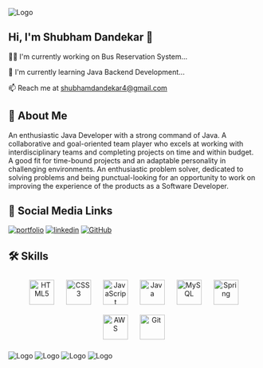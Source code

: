 ![Logo](https://www.careerguide.com/career/wp-content/uploads/2020/03/full-stack-development.gif)

## Hi, I'm Shubham Dandekar 👋

👩‍💻 I'm currently working on Bus Reservation System...

🧠 I'm currently learning Java Backend Development...

📫 Reach me at shubhamdandekar4@gmail.com

## 🚀 About Me

An enthusiastic Java Developer with a strong command of Java.
A collaborative and goal-oriented team player who excels at
working with interdisciplinary teams and completing projects
on time and within budget. A good fit for time-bound projects
and an adaptable personality in challenging environments. An
enthusiastic problem solver, dedicated to solving problems and
being punctual-looking for an opportunity to work on improving
the experience of the products as a Software Developer.

## 🔗 Social Media Links

[![portfolio](https://img.shields.io/badge/my_portfolio-000?style=for-the-badge&logo=ko-fi&logoColor=white)](https://shubham-dandekar.github.io/)
[![linkedin](https://img.shields.io/badge/linkedin-0A66C2?style=for-the-badge&logo=linkedin&logoColor=white)](https://www.linkedin.com/in/shubham-dandekar/)
[![GitHub](https://img.shields.io/badge/github-%2324292e.svg?&style=for-the-badge&logo=github&logoColor=white%20alt=github%20style=%22margin-bottom:%205px)](https://github.com/Shubham-Dandekar)

## 🛠 Skills

<div align="center">  
<a href="https://en.wikipedia.org/wiki/HTML5" target="_blank"><img style="margin: 10px" src="https://profilinator.rishav.dev/skills-assets/html5-original-wordmark.svg" alt="HTML5" height="50" /></a>  
<a href="https://www.w3schools.com/css/" target="_blank"><img style="margin: 10px" src="https://profilinator.rishav.dev/skills-assets/css3-original-wordmark.svg" alt="CSS3" height="50" /></a>  
<a href="https://www.javascript.com/" target="_blank"><img style="margin: 10px" src="https://profilinator.rishav.dev/skills-assets/javascript-original.svg" alt="JavaScript" height="50" /></a>  
<a href="https://www.java.com/" target="_blank"><img style="margin: 10px" src="https://profilinator.rishav.dev/skills-assets/java-original-wordmark.svg" alt="Java" height="50" /></a>  
<a href="https://www.mysql.com/" target="_blank"><img style="margin: 10px" src="https://profilinator.rishav.dev/skills-assets/mysql-original-wordmark.svg" alt="MySQL" height="50" /></a>  
<a href="https://docs.spring.io/spring-framework/docs/3.0.x/reference/expressions.html#:~:text=The%20Spring%20Expression%20Language%20(SpEL,and%20basic%20string%20templating%20functionality." target="_blank"><img style="margin: 10px" src="https://profilinator.rishav.dev/skills-assets/springio-icon.svg" alt="Spring" height="50" /></a>  
<a href="https://aws.amazon.com/" target="_blank"><img style="margin: 10px" src="https://profilinator.rishav.dev/skills-assets/amazonwebservices-original-wordmark.svg" alt="AWS" height="50" /></a>  
<a href="https://github.com/" target="_blank"><img style="margin: 10px" src="https://profilinator.rishav.dev/skills-assets/git-scm-icon.svg" alt="Git" height="50" /></a>  
</div>

![Logo](https://github-readme-stats.vercel.app/api?username=Shubham-Dandekar&theme=default&hide_border=false&include_all_commits=false&count_private=false)
![Logo](https://github-readme-streak-stats.herokuapp.com/?user=Shubham-Dandekar&theme=default&hide_border=false)
![Logo](https://github-readme-stats.vercel.app/api/top-langs/?username=Shubham-Dandekar&card_width=500&theme=default&hide_border=false&include_all_commits=false&count_private=false&layout=compact)
![Logo](https://github-profile-trophy.vercel.app/?username=Shubham-Dandekar&theme=dracula&no-frame=false&no-bg=false&margin-w=4)
